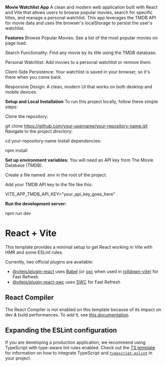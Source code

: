 **Movie Watchlist App**
A clean and modern web application built with React and Vite that allows users to browse popular movies, search for specific titles, and manage a personal watchlist. This app leverages the TMDB API for movie data and uses the browser's localStorage to persist the user's watchlist.

**Features**
Browse Popular Movies: See a list of the most popular movies on page load.

Search Functionality: Find any movie by its title using the TMDB database.

Personal Watchlist: Add movies to a personal watchlist or remove them.

Client-Side Persistence: Your watchlist is saved in your browser, so it's there when you come back.

Responsive Design: A clean, modern UI that works on both desktop and mobile devices.


**Setup and Local Installation**
To run this project locally, follow these simple steps:

Clone the repository:

git clone https://github.com/your-username/your-repository-name.git
Navigate to the project directory:

cd your-repository-name
Install dependencies:

npm install

**Set up environment variables:**
You will need an API key from The Movie Database (TMDB).

Create a file named .env in the root of the project.

Add your TMDB API key to the file like this:

VITE_APP_TMDB_API_KEY="your_api_key_goes_here"

**Run the development server:**

npm run dev

# React + Vite

This template provides a minimal setup to get React working in Vite with HMR and some ESLint rules.

Currently, two official plugins are available:

- [@vitejs/plugin-react](https://github.com/vitejs/vite-plugin-react/blob/main/packages/plugin-react) uses [Babel](https://babeljs.io/) (or [oxc](https://oxc.rs) when used in [rolldown-vite](https://vite.dev/guide/rolldown)) for Fast Refresh
- [@vitejs/plugin-react-swc](https://github.com/vitejs/vite-plugin-react/blob/main/packages/plugin-react-swc) uses [SWC](https://swc.rs/) for Fast Refresh

## React Compiler

The React Compiler is not enabled on this template because of its impact on dev & build performances. To add it, see [this documentation](https://react.dev/learn/react-compiler/installation).

## Expanding the ESLint configuration

If you are developing a production application, we recommend using TypeScript with type-aware lint rules enabled. Check out the [TS template](https://github.com/vitejs/vite/tree/main/packages/create-vite/template-react-ts) for information on how to integrate TypeScript and [`typescript-eslint`](https://typescript-eslint.io) in your project.
